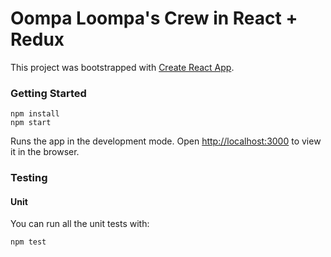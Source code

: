 # Oompa Loompa's Crew in React + Redux

This project was bootstrapped with [Create React App](https://github.com/facebookincubator/create-react-app).

### Getting Started

```
npm install
npm start
```

Runs the app in the development mode.
Open [http://localhost:3000](http://localhost:3000) to view it in the browser.

### Testing

#### Unit

You can run all the unit tests with:
```
npm test
```
